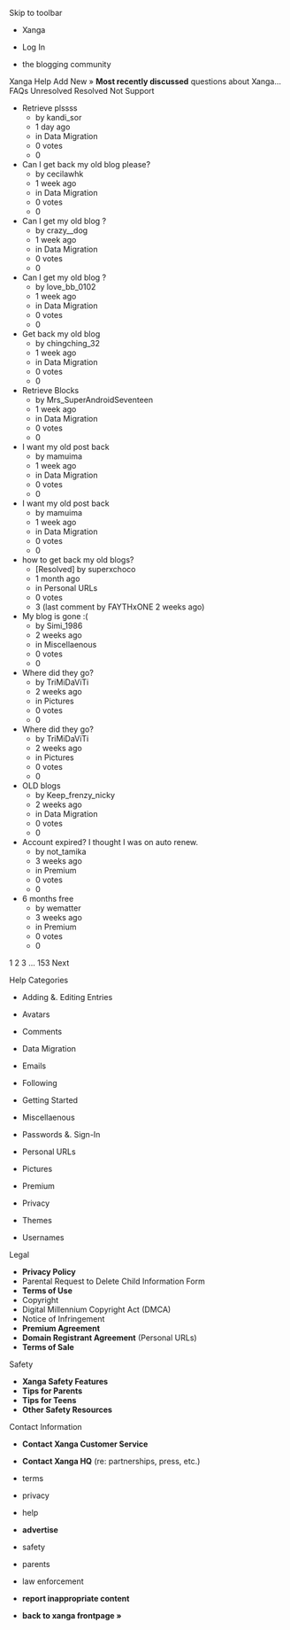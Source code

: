 Skip to toolbar

*   Xanga

*   Log In

*   the blogging community

Xanga Help Add New » **Most recently discussed** questions about Xanga… FAQs Unresolved Resolved Not Support

*   Retrieve plssss
    *   by kandi\_sor
    *   1 day ago
    *   in Data Migration
    *   0 votes
    *   0
*   Can I get back my old blog please?
    *   by cecilawhk
    *   1 week ago
    *   in Data Migration
    *   0 votes
    *   0
*   Can I get my old blog ?
    *   by crazy\_\_dog
    *   1 week ago
    *   in Data Migration
    *   0 votes
    *   0
*   Can I get my old blog ?
    *   by love\_bb\_0102
    *   1 week ago
    *   in Data Migration
    *   0 votes
    *   0
*   Get back my old blog
    *   by chingching\_32
    *   1 week ago
    *   in Data Migration
    *   0 votes
    *   0
*   Retrieve Blocks
    *   by Mrs\_SuperAndroidSeventeen
    *   1 week ago
    *   in Data Migration
    *   0 votes
    *   0
*   I want my old post back
    *   by mamuima
    *   1 week ago
    *   in Data Migration
    *   0 votes
    *   0
*   I want my old post back
    *   by mamuima
    *   1 week ago
    *   in Data Migration
    *   0 votes
    *   0
*   how to get back my old blogs?
    *   \[Resolved\] by superxchoco
    *   1 month ago
    *   in Personal URLs
    *   0 votes
    *   3 (last comment by FAYTHxONE 2 weeks ago)
*   My blog is gone :(
    *   by Simi\_1986
    *   2 weeks ago
    *   in Miscellaenous
    *   0 votes
    *   0
*   Where did they go?
    *   by TriMiDaViTi
    *   2 weeks ago
    *   in Pictures
    *   0 votes
    *   0
*   Where did they go?
    *   by TriMiDaViTi
    *   2 weeks ago
    *   in Pictures
    *   0 votes
    *   0
*   OLD blogs
    *   by Keep\_frenzy\_nicky
    *   2 weeks ago
    *   in Data Migration
    *   0 votes
    *   0
*   Account expired? I thought I was on auto renew.
    *   by not\_tamika
    *   3 weeks ago
    *   in Premium
    *   0 votes
    *   0
*   6 months free
    *   by wematter
    *   3 weeks ago
    *   in Premium
    *   0 votes
    *   0

1 2 3 ... 153 Next

Help Categories

*   Adding &. Editing Entries
*   Avatars
*   Comments
*   Data Migration
*   Emails
*   Following
*   Getting Started
*   Miscellaenous

*   Passwords &. Sign-In
*   Personal URLs
*   Pictures
*   Premium
*   Privacy
*   Themes
*   Usernames

Legal

*   **Privacy Policy**
*   Parental Request to Delete Child Information Form
*   **Terms of Use**
*   Copyright
*   Digital Millennium Copyright Act (DMCA)
*   Notice of Infringement
*   **Premium Agreement**
*   **Domain Registrant Agreement** (Personal URLs)
*   **Terms of Sale**

Safety

*   **Xanga Safety Features**
*   **Tips for Parents**
*   **Tips for Teens**
*   **Other Safety Resources**

Contact Information

*   **Contact Xanga Customer Service**
*   **Contact Xanga HQ** (re: partnerships, press, etc.)

*   terms
*   privacy
*   help
*   **advertise**

*   safety
*   parents
*   law enforcement
*   **report inappropriate content**

*   **back to xanga frontpage »**